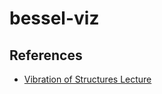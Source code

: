# bessel-viz

## References

* [Vibration of Structures Lecture](https://www.youtube.com/watch?v=aoF1U0DHV4M)
